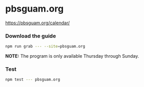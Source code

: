 # pbsguam.org

https://pbsguam.org/calendar/

### Download the guide

```sh
npm run grab --- --site=pbsguam.org
```

**NOTE:** The program is only available Thursday through Sunday.

### Test

```sh
npm test --- pbsguam.org
```
